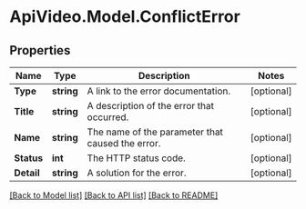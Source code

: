 # ApiVideo.Model.ConflictError

## Properties

Name | Type | Description | Notes
------------ | ------------- | ------------- | -------------
**Type** | **string** | A link to the error documentation. | [optional] 
**Title** | **string** | A description of the error that occurred. | [optional] 
**Name** | **string** | The name of the parameter that caused the error. | [optional] 
**Status** | **int** | The HTTP status code. | [optional] 
**Detail** | **string** | A solution for the error. | [optional] 

[[Back to Model list]](../README.md#documentation-for-models) [[Back to API list]](../README.md#documentation-for-api-endpoints) [[Back to README]](../README.md)

